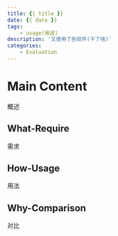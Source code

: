 ```yaml
---
title: {{ title }}
date: {{ date }}
tags:
    - usage(用途)
description: '又使用了些软件(干了啥)'
categories:
    - Evaluation
---
```



# Main Content
概述

## What-Require
需求

## How-Usage 
用法

## Why-Comparison
对比
